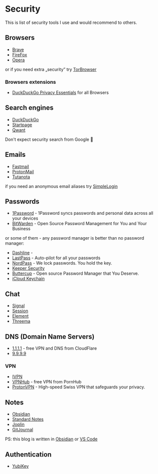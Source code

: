 # Security
This is list of security tools I use and would recommend to others.

## Browsers
* [Brave](https://brave.com/download/)
* [FireFox](https://www.mozilla.org/cs/firefox/new/)
* [Opera](https://www.opera.com/)

or if you need extra „security” try [TorBrowser](https://www.torproject.org/download/)

### Browsers extensions
* [DuckDuckGo Privacy Essentials](https://duckduckgo.com/?q=DuckDuckGo+Privacy+Essentials) for all Browsers

## Search engines
* [DuckDuckGo](https://duckduckgo.com/)
* [Startpage](https://www.startpage.com/)
* [Qwant](https://www.qwant.com/)

Don't expect security search from Google 🫣

## Emails
* [Fastmail](https://www.fastmail.com/)
* [ProtonMail](https://proton.me/mail)
* [Tutanota](https://tutanota.com/cs/)

if you need an anonymous email aliases try [SimpleLogin](https://simplelogin.io/)

## Passwords
* [1Password](https://1password.com/) - 1Password syncs passwords and personal data across all your devices
* [BitWarden](https://bitwarden.com) - Open Source Password Management for You and Your Business

or some of them - any password manager is better than no password manager:

* [Dashline](https://www.dashlane.com/) -
* [LastPass](https://www.lastpass.com/) - Auto-pilot for all your passwords
* [NordPass](https://nordpass.com/) - We lock passwords. You hold the key.
* [Keeper Security](https://www.keepersecurity.com/)
* [Buttercup](https://buttercup.pw/) - Open source Password Manager that You Deserve.
* [iCloud Keychain](https://support.apple.com/en-us/HT204085) 

## Chat
* [Signal](https://signal.org/)
* [Session](https://getsession.org/)
* [Element](https://element.io/)
* [Threema](https://threema.ch/en)

## DNS (Domain Name Servers)
* [1.1.1.1](https://one.one.one.one/) - free VPN and DNS from CloudFlare
* [9.9.9.9](https://www.quad9.net/)

### VPN
* [IVPN](https://www.ivpn.net/)
* [VPNHub](https://www.vpnhub.com/) - free VPN from PornHub
* [ProtonVPN](https://protonvpn.com/) - High-speed Swiss VPN that safeguards your privacy.

## Notes
* [Obsidian](https://obsidian.md/)
* [Standard Notes](https://standardnotes.com/)
* [Joplin](https://joplinapp.org/)
* [GitJournal](https://gitjournal.io/)

PS: this blog is written in [Obsidian](https://obsidian.md/) or [VS Code](https://)
## Authentication
* [YubiKey](https://www.yubico.com/)